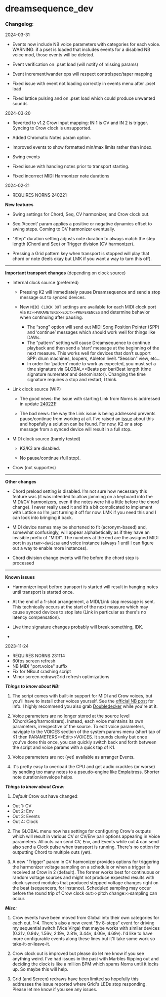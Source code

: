 # dreamsequence_dev

### Changelog:

2024-03-31

- Events now include NB voice parameters with categories for each voice. WARNING: if a pset is loaded that includes events for a disabled NB voice mod, those events will be deleted. 

- Event verification on .pset load (will notify of missing params)

- Event increment/wander ops will respect controlspec/taper mapping

- Fixed issue with event not loading correctly in events menu after .pset load

- Fixed lattice pulsing and on .pset load which could produce unwanted sounds


2024-03-20
- Reverted to v1.2 Crow input mapping: IN 1 is CV and IN 2 is trigger. Syncing to Crow clock is unsupported.

- Added Chromatic Notes param option.

- Improved events to show formatted min/max limits rather than index.

- Swing events

- Fixed issue with handing notes prior to transport starting.

- Fixed incorrect MIDI Harmonizer note durations


2024-02-21
- REQUIRES NORNS 240221

**New features**

- Swing settings for Chord, Seq, CV harmonizer, and Crow clock out.

- Seq ‘Accent’ param applies a positive or negative dynamics offset to swing steps. Coming to CV harmonizer eventually.

- "Step" duration setting adjusts note duration to always match the step length (Chord and Seq) or Trigger division (CV harmonizer).

- Pressing a Grid pattern key when transport is stopped will play that chord or note (feels okay but LMK if you want a way to turn this off).

------------------------------------

**Important transport changes** (depending on clock source)

- Internal clock source (preferred)
  - Pressing K2 will immediately pause Dreamsequence and send a stop message out to synced devices.

  - New `MIDI CLOCK OUT` settings are available for each MIDI clock port via `K3>>PARAMETERS>>EDIT>>PREFERENCES` and determine behavior when continuing after pausing. 
    - The “song” option will send out MIDI Song Position Pointer (SPP) and ‘continue’ messages which should work well for things like DAWs.
    - The “pattern” setting will cause Dreamsequence to continue playback and then send a ’start’ message at the beginning of the next measure. This works well for devices that don’t support SPP: drum machines, loopers, Ableton live’s “Session” view, etc…
    - In order for ‘pattern’ mode to work as expected, you must set a time signature via GLOBAL>>Beats per bar/Beat length (time signature numerator and denominator). Changing the time signature requires a stop and restart, I think.


- Link clock source (WIP)
  - The good news: the issue with starting Link from Norns is addressed in update [240221](/t/norns-update-240221/66241)!

  - The bad news: the way the Link issue is being addressed prevents pause/continue from working at all. I’ve raised an [issue](https://github.com/monome/norns/issues/1756) about this and hopefully a solution can be found. For now, K2 or a stop message from a synced device will result in a full stop.

- MIDI clock source (barely tested)
  - K2/K3 are disabled.

  - No pause/continue (full stop).

- Crow (not supportes)

------------------------------------

**Other changes**

- Chord preload setting is disabled. I’m not sure how necessary this feature was (it was intended to allow jamming on a keyboard into the MIDI/CV harmonizers, even if the notes were hit a little before the chord change). I never really used it and it’s a bit complicated to implement with Lattice so I’m just turning it off for now. LMK if you need this and I can look into bringing it back.

- MIDI device names may be shortened to fit (acronym-based) and, somewhat confusingly, will appear alphabetically as if they have an invisible prefix of "MIDI". The numbers at the end are the assigned MIDI port in `system>>devices` and voice instance (always 1 until I can figure out a way to enable more instances).

- Chord division change events will fire before the chord step is processed

------------------------------------

**Known issues**

- Harmonizer input before transport is started will result in hanging notes until transport is started once.
- At the end of a 1-shot arrangement, a MIDI/Link stop message is sent. This technically occurs at the start of the next measure which may cause synced devices to stop late (Link in particular as there's no latency compensation).
- Live time signature changes probably will break something, IDK.

- 
2023-11-24
- REQUIRES NORNS 231114
- 60fps screen refresh
- NB MIDI "port.voice" suffix
- Fix for NBout crashing script
- Minor screen redraw/Grid refresh optimizations

***Things to know about NB:***
1. The script comes with built-in support for MIDI and Crow voices, but you'll have to install other voices yourself. See the [official NB post](https://llllllll.co/t/60374) for info. I highly recommend you also grab [Doubledecker](https://llllllll.co/t/doubledecker/61525) while you're at it.

2. Voice parameters are no longer stored at the source level (Chord/Seq/harmonizers). Instead, each voice maintains its own parameters, irrespective of the source. To edit voice parameters, navigate to the VOICES section of the system params menu (short tap of K1 then PARAMETERS>>Edit>>VOICES. It sounds clunky but once you've done this once, you can quickly switch back and forth between the script and voice params with a quick tap of K1.

3. Voice parameters are not (yet) available as arranger Events.

4. It's pretty easy to overload the CPU and get audio crackles (or worse) by sending too many notes to a pseudo-engine like Emplaitress. Shorter note duration/envelope helps.

***Things to know about Crow:***

1. *Default* Crow out have changed: 
- Out 1: CV
- Out 2: Env
- Out 3: Events
- Out 4: Clock

2. The GLOBAL menu now has settings for configuring Crow's outputs which will result in various CV or CV/Env pair options appearing in Voice parameters. All outs can send CV, Env, and Events while out 4 can send also send a Clock pulse when transport is running. There's no option for outputting Chord to multiple outs (yet).

3. A new "Trigger" param in CV harmonizer provides options for triggering the harmonizer voltage sampling on a schedule or when a trigger is received at Crow in 2 (default). The former works best for continuous or random voltage sources and might not produce expected results with clock-synced modules that produced stepped voltage changes right on the beat (sequencers, for instance). Scheduled sampling may occur before the round trip of Crow clock out>>pitch change>>sampling can occur.

***Misc:***
1. Crow events have been moved from Global into their own categories for each out, 1-4. There's also a new event "5v 8-steps" event for driving my sequential switch (Vice Virga) that maybe works with similar devices (0.31v, 0.94v, 1.56v, 2.19v, 2.81v, 3.44v, 4.06v, 4.69v). I'd like to have more configurable events along these lines but it'll take some work so take-it-or-leave-it.

2. Crow clock out is improved but please do let me know if you see anything weird. I've had issues in the past with Marbles flipping out and deciding the clock is like a million BPM which spams Norns until it locks up. So maybe this will help.

3. Grid (and Screen) redraws have been limited so hopefully this addresses the issue reported where Grid's LEDs stop responding. Please let me know if you see any issues.
